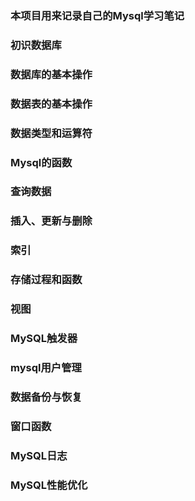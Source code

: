 ### 本项目用来记录自己的Mysql学习笔记

### 初识数据库

### 数据库的基本操作

### 数据表的基本操作

### 数据类型和运算符

### Mysql的函数

### 查询数据

### 插入、更新与删除

### 索引

### 存储过程和函数

### 视图

### MySQL触发器

### mysql用户管理

### 数据备份与恢复

### 窗口函数

### MySQL日志

### MySQL性能优化






